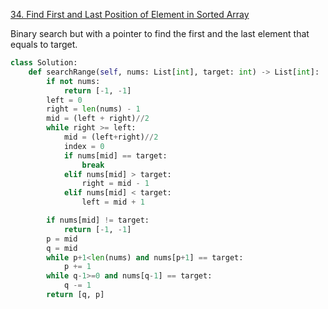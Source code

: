 [34. Find First and Last Position of Element in Sorted Array](https://leetcode.com/problems/find-first-and-last-position-of-element-in-sorted-array/)

Binary search but with a pointer to find the first and the last element that equals to target.

```py
class Solution:
    def searchRange(self, nums: List[int], target: int) -> List[int]:
        if not nums:
            return [-1, -1]
        left = 0
        right = len(nums) - 1
        mid = (left + right)//2
        while right >= left:
            mid = (left+right)//2
            index = 0
            if nums[mid] == target:
                break
            elif nums[mid] > target:
                right = mid - 1
            elif nums[mid] < target:
                left = mid + 1

        if nums[mid] != target:
            return [-1, -1]
        p = mid
        q = mid
        while p+1<len(nums) and nums[p+1] == target:
            p += 1
        while q-1>=0 and nums[q-1] == target:
            q -= 1
        return [q, p]
```

